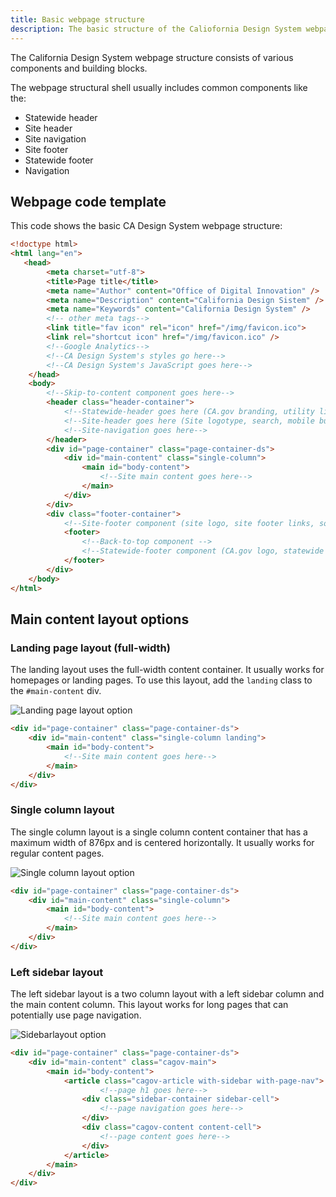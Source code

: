 ```yaml
---
title: Basic webpage structure
description: The basic structure of the Caliofornia Design System webpage.
---
```


<p class="text-lead">The California Design System webpage structure consists of various components and building blocks.</p>

The webpage structural shell usually includes common components like the:

- Statewide header
- Site header
- Site navigation
- Site footer
- Statewide footer
- Navigation

## Webpage code template
This code shows the basic CA Design System webpage structure:

<html-preview>

```html
<!doctype html>
<html lang="en">
   <head>
		<meta charset="utf-8">
		<title>Page title</title>
		<meta name="Author" content="Office of Digital Innovation" />
		<meta name="Description" content="California Design Sistem" />
		<meta name="Keywords" content="California Design System" />
		<!-- other meta tags-->
		<link title="fav icon" rel="icon" href="/img/favicon.ico">
  		<link rel="shortcut icon" href="/img/favicon.ico" />
  		<!--Google Analytics-->
		<!--CA Design System's styles go here-->
		<!--CA Design System's JavaScript goes here-->
	</head>
	<body>
		<!--Skip-to-content component goes here-->
		<header class="header-container">
			<!--Statewide-header goes here (CA.gov branding, utility links)-->
			<!--Site-header goes here (Site logotype, search, mobile buttons)-->
			<!--Site-navigation goes here-->
		</header>
		<div id="page-container" class="page-container-ds">
			<div id="main-content" class="single-column">
				<main id="body-content">
					<!--Site main content goes here-->
				</main>
			</div>
		</div>
		<div class="footer-container">
			<!--Site-footer component (site logo, site footer links, social links)-->
			<footer>
				<!--Back-to-top component -->
				<!--Statewide-footer component (CA.gov logo, statewide footer links)-->
			</footer>
		</div>
	</body>
</html>
```

</html-preview>


## Main content layout options

### Landing page layout (full-width)
The landing layout uses the full-width content container. It usually works for homepages or landing pages. To use this layout, add the `landing` class to the `#main-content` div.

<div class="cagov-article with-sidebar gap-3 p-x-0">
<div class="m-t-3">
<img class="img-fluid" src="/img/layout-landing.png" alt="Landing page layout option">
</div>

<div class="code-block overflow-auto">
<html-preview>

```html
<div id="page-container" class="page-container-ds">
	<div id="main-content" class="single-column landing">
		<main id="body-content">
			<!--Site main content goes here-->
		</main>
	</div>
</div>
```
</html-preview>
</div>
</div>


### Single column layout
The single column layout is a single column content container that has a maximum width of 876px and is centered horizontally. It usually works for regular content pages.

<div class="cagov-article with-sidebar gap-3 p-x-0">
	<div class="m-t-3">
		<img class="img-fluid" src="/img/layout-single.png" alt="Single column layout option">
	</div>

<div class="code-block overflow-auto">
<html-preview>

```html
<div id="page-container" class="page-container-ds">
	<div id="main-content" class="single-column">
		<main id="body-content">
			<!--Site main content goes here-->
		</main>
	</div>
</div>
```
</html-preview>
</div>
</div>


### Left sidebar layout
The left sidebar layout is a two column layout with a left sidebar column and the main content column. This layout works for long pages that can potentially use page navigation.

<div class="cagov-article with-sidebar gap-3 p-x-0">
	<div class="m-t-3">
		<img class="img-fluid" src="/img/layout-sidebar.png" alt="Sidebarlayout option">
	</div>

<div class="code-block overflow-auto">
<html-preview>

```html
<div id="page-container" class="page-container-ds">
	<div id="main-content" class="cagov-main">
		<main id="body-content">
			<article class="cagov-article with-sidebar with-page-nav">
					<!--page h1 goes here-->
				<div class="sidebar-container sidebar-cell">
					<!--page navigation goes here-->
				</div>
				<div class="cagov-content content-cell">
					<!--page content goes here-->
				</div>
			</article>
		</main>
	</div>
</div>
```
</html-preview>
</div>
</div>

